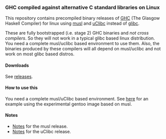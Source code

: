 ### GHC compiled against alternative C standard libraries on Linux

This repository contains precompiled binary releases of [GHC](https://www.haskell.org/ghc/) (The Glasgow Haskell Compiler) for linux using [musl](http://www.musl-libc.org/) and [uClibc](http://www.uclibc.org/) instead of [glibc](https://www.gnu.org/software/libc/).

These are fully bootstrapped (i.e. stage 2) GHC binaries and *not cross compilers*. So they will not work in a typical glibc based linux distribution. You need a complete musl/uclibc based environment to use them. Also, the binaries produced by these compilers will all depend on musl/uclibc and not work on most glibc based distros.

#### Downloads

See [releases](https://github.com/redneb/ghc-alt-libc/releases).

#### How to use this

You need a complete musl/uClibc based environment. See [here](HOWTO-gentoo-musl-chroot.md) for an example using the experimental gentoo image based on musl.

#### Notes

 * [Notes](NOTES-musl.md) for the musl release.
 * [Notes](NOTES-uClibc.md) for the uClibc release.
